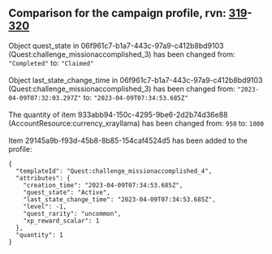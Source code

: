 ## Comparison for the campaign profile, rvn: [319](https://github.com/PRO100KatYT/FortniteProfileRevisions/tree/main/profiles/campaign/319%20campaign.json)-[320](https://github.com/PRO100KatYT/FortniteProfileRevisions/tree/main/profiles/campaign/320%20campaign.json)

Object quest_state in 06f961c7-b1a7-443c-97a9-c412b8bd9103 (Quest:challenge_missionaccomplished_3) has been changed from: `"Completed"` to: `"Claimed"`
<br><br>
Object last_state_change_time in 06f961c7-b1a7-443c-97a9-c412b8bd9103 (Quest:challenge_missionaccomplished_3) has been changed from: `"2023-04-09T07:32:03.297Z"` to: `"2023-04-09T07:34:53.685Z"`
<br><br>
The quantity of item 933abb94-150c-4295-9be6-2d2b74d36e88 (AccountResource:currency_xrayllama) has been changed from: `950` to: `1000`
<br><br>
Item 29145a9b-f93d-45b8-8b85-154caf4524d5 has been added to the profile:

```
{
  "templateId": "Quest:challenge_missionaccomplished_4",
  "attributes": {
    "creation_time": "2023-04-09T07:34:53.685Z",
    "quest_state": "Active",
    "last_state_change_time": "2023-04-09T07:34:53.685Z",
    "level": -1,
    "quest_rarity": "uncommon",
    "xp_reward_scalar": 1
  },
  "quantity": 1
}
```

<br><br>
